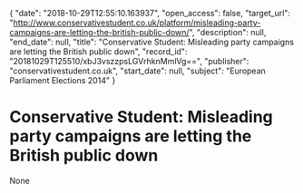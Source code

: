 {
  "date": "2018-10-29T12:55:10.163937", 
  "open_access": false, 
  "target_url": "http://www.conservativestudent.co.uk/platform/misleading-party-campaigns-are-letting-the-british-public-down/", 
  "description": null, 
  "end_date": null, 
  "title": "Conservative Student: Misleading party campaigns are letting the British public down", 
  "record_id": "20181029T125510/xbJ3vszzpsLGVrhknMmlVg==", 
  "publisher": "conservativestudent.co.uk", 
  "start_date": null, 
  "subject": "European Parliament Elections 2014"
}

# Conservative Student: Misleading party campaigns are letting the British public down

None